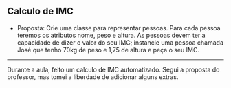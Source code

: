 Calculo de IMC
----------------
* Proposta:
  Crie uma classe para representar pessoas. Para cada pessoa teremos os atributos nome, peso e altura. As pessoas devem ter a capacidade de dizer o valor do seu IMC; instancie uma pessoa chamada José que tenho 70kg de peso e 1,75 de altura e peça o seu IMC.
------------------------------------------
Durante a aula, feito um calculo de IMC automatizado. Segui a proposta do professor, mas tomei a liberdade de adicionar alguns extras.
